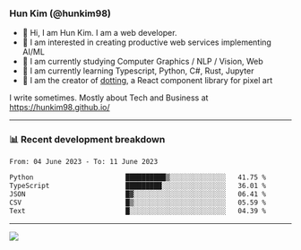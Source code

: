 ### Hun Kim (@hunkim98)

- 👋 Hi, I am Hun Kim. I am a web developer. 
- 🤔 I am interested in creating productive web services implementing AI/ML
- 🔭 I am currently studying Computer Graphics / NLP / Vision, Web 
- 🌱 I am currently learning Typescript, Python, C#, Rust, Jupyter
- 🎨 I am the creator of [dotting](hunkim98.github.io/dotting), a React component library for pixel art

I write sometimes. Mostly about Tech and Business at https://hunkim98.github.io/

---
### 📊 Recent development breakdown
<!--START_SECTION:waka-->

```txt
From: 04 June 2023 - To: 11 June 2023

Python                       ██████████▒░░░░░░░░░░░░░░   41.75 %
TypeScript                   █████████░░░░░░░░░░░░░░░░   36.01 %
JSON                         █▓░░░░░░░░░░░░░░░░░░░░░░░   06.41 %
CSV                          █▒░░░░░░░░░░░░░░░░░░░░░░░   05.59 %
Text                         █░░░░░░░░░░░░░░░░░░░░░░░░   04.39 %
```

<!--END_SECTION:waka-->
---

<!-- <div align='center'> -->
  <img align="center" src="https://github-readme-stats.vercel.app/api?username=hunkim98&theme=dark&show_icons=true"/>
<!-- </div> -->
<!--
**hunkim98/hunkim98** is a ✨ _special_ ✨ repository because its `README.md` (this file) appears on your GitHub profile.

Here are some ideas to get you started:

- 🔭 I’m currently working on ...
- 🌱 I’m currently learning ...
- 👯 I’m looking to collaborate on ...
- 🤔 I’m looking for help with ...
- 💬 Ask me about ...
- 📫 How to reach me: ...
- 😄 Pronouns: ...
- ⚡ Fun fact: ...
-->
